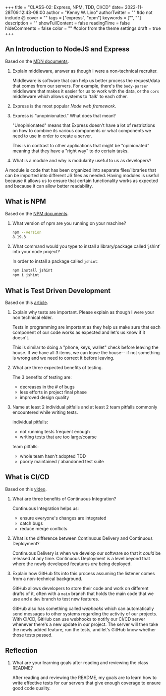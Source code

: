 +++
title = "CLASS-02: Express, NPM, TDD, CI/CD"
date= 2022-11-28T09:12:43-08:00
author = "Kenny W. Lino"
authorTwitter = "" #do not include @
cover = ""
tags = ["express", "npm"]
keywords = ["", ""]
description = ""
showFullContent = false
readingTime = false
hideComments = false
color = "" #color from the theme settings
draft = true
+++

## An Introduction to NodeJS and Express

Based on the [MDN documents](https://developer.mozilla.org/en-US/docs/Learn/Server-side/Express_Nodejs/Introduction).

1. Explain middleware, answer as though I were a non-technical recruiter.

    Middleware is software that can help us better process the request/data that comes from our servers. For example, there's the `body-parser` middleware that makes it easier for us to work with the data, or the `cors` middleware which allows systems to 'talk' to each other.

2. Express is the most popular *Node web framework*.

3. Express is “unopinionated.” What does that mean?

    "Unopinionated" means that Express doesn't have a lot of restrictions on how to combine its various components or what components we need to use in order to create a server.

    This is in contrast to other applications that might be "opinionated" meaning that they have a "right way" to do certain tasks.

4. What is a module and why is modularity useful to us as developers?

A module is code that has been organized into separate files/libraries that can be imported into different JS files as needed. Having modules is useful because it allows us to ensure that certain functionality works as expected and because it can allow better readability.

## What is NPM

Based on the [NPM documents](https://docs.npmjs.com/about-npm).

1. What version of npm are you running on your machine?

    ```bash
    npm --version
    8.19.3
    ```

2. What command would you type to install a library/package called ‘jshint’ into your node project?

    In order to install a package called `jshint`:

    ```bash
    npm install jshint
    npm i jshint
    ```

## What is Test Driven Development

Based on this [article](https://www.agilealliance.org/glossary/tdd/#q=~(infinite~false~filters~(postType~(~'page~'post~'aa_book~'aa_event_session~'aa_experience_report~'aa_glossary~'aa_research_paper~'aa_video)~tags~(~'tdd))~searchTerm~'~sort~false~sortDirection~'asc~page~1)).

1. Explain why tests are important. Please explain as though I were your non technical elder.

    Tests in programming are important as they help us make sure that each component of our code works as expected and let's us know if it doesn't.

    This is similar to doing a "phone, keys, wallet" check before leaving the house. If we have all 3 items, we can leave the house-- if not something is wrong and we need to correct it before leaving.

2. What are three expected benefits of testing.

    The 3 benefits of testing are:
    - decreases in the # of bugs
    - less efforts in project final phase
    - improved design quality

3. Name at least 2 individual pitfalls and at least 2 team pitfalls commonly encountered while writing tests.

    individual pitfalls:
    - not running tests frequent enough
    - writing tests that are too large/coarse

    team pitfalls:
    - whole team hasn't adopted TDD
    - poorly maintained / abandoned test suite

## What is CI/CD

Based on this [video](https://www.youtube.com/watch?v=xSv_m3KhUO8).

1. What are three benefits of Continuous Integration?

    Continuous Integration helps us:

    - ensure everyone's changes are integrated
    - catch bugs
    - reduce merge conflicts

2. What is the difference between Continuous Delivery and Continuous Deployment?

    Continuous Delivery is when we develop our software so that it *could* be released at any time.
    Continuous Deployment is a level beyond that where the newly developed feeatures *are* being deployed.

3. Explain how GitHub fits into this process assuming the listener comes from a non-technical background.

    GitHub allows developers to store their code and work on different drafts of it, often with a `main` branch that holds the main code that we use and a `dev` branch to test new features.

    GitHub also has something called *webhooks* which can automatically send messages to other systems regarding the activity of our projects. With CI/CD, GitHub can use webhooks to notify our CI/CD server whenever there's a new update in our project. The server will then take the newly added feature, run the tests, and let's GitHub know whether those tests passed.

## Reflection

1. What are your learning goals after reading and reviewing the class README?

    After reading and reviewing the README, my goals are to learn how to write effective tests for our servers that give enough coverage to ensure good code quality.